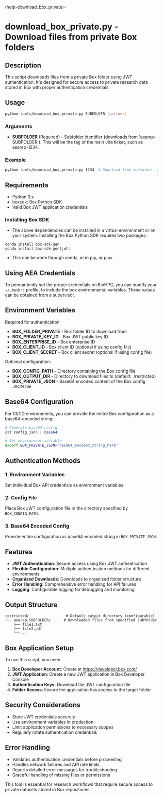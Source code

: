 (help-download_box_private)=

# download_box_private.py - Download files from private Box folders

## Description

This script downloads files from a private Box folder using JWT authentication. It's designed for secure access to private research data stored in Box with proper authentication credentials.

## Usage

```bash
python tools/download_box_private.py SUBFOLDER [options]
```

### Arguments

- **SUBFOLDER** (Required) - Subfolder identifier (downloads from 'aearep-SUBFOLDER'). This will be the tag of the main Jira ticket, such as aearep-1234.

### Example

```bash
python tools/download_box_private.py 1234  # Download from subfolder 'aearep-1234'
```

## Requirements

- Python 3.x
- boxsdk: Box Python SDK
- Valid Box JWT application credentials

### Installing Box SDK

- The above dependencies can be installed in a virtual environment or on your system. Installing the Box Python SDK requires two packages:

```shell
conda install box-sdk-gen
conda install box-sdk-gen[jwt]
```

- This can be done through conda, or in pip, or pipx. 

## Using AEA Credentials

To permantently set the proper credentials on BioHPC, you can modify your `~/.bashrc` profile, to include the box environmental variables. These values can be obtained from a supervisor.

## Environment Variables

Required for authentication:

- **BOX_FOLDER_PRIVATE** - Box folder ID to download from
- **BOX_PRIVATE_KEY_ID** - Box JWT public key ID
- **BOX_ENTERPRISE_ID** - Box enterprise ID
- **BOX_CLIENT_ID** - Box client ID (optional if using config file)
- **BOX_CLIENT_SECRET** - Box client secret (optional if using config file)

Optional configuration:

- **BOX_CONFIG_PATH** - Directory containing the Box config file
- **BOX_OUTPUT_DIR** - Directory to download files to (default: ./restricted)
- **BOX_PRIVATE_JSON** - Base64 encoded content of the Box config JSON file

## Base64 Configuration

For CI/CD environments, you can provide the entire Box configuration as a base64-encoded string:

```bash
# Generate base64 config
cat config.json | base64

# Set environment variable
export BOX_PRIVATE_JSON="base64_encoded_string_here"
```

## Authentication Methods

### 1. Environment Variables
Set individual Box API credentials as environment variables.

### 2. Config File
Place Box JWT configuration file in the directory specified by `BOX_CONFIG_PATH`.

### 3. Base64 Encoded Config
Provide entire configuration as base64-encoded string in `BOX_PRIVATE_JSON`.

## Features

- **JWT Authentication**: Secure access using Box JWT authentication
- **Flexible Configuration**: Multiple authentication methods for different environments
- **Organized Downloads**: Downloads to organized folder structure
- **Error Handling**: Comprehensive error handling for API failures
- **Logging**: Configurable logging for debugging and monitoring

## Output Structure

```
restricted/                 # Default output directory (configurable)
└── aearep-SUBFOLDER/      # Downloaded files from specified subfolder
    ├── file1.txt
    ├── file2.pdf
    └── ...
```

## Box Application Setup

To use this script, you need:

1. **Box Developer Account**: Create at https://developer.box.com/
2. **JWT Application**: Create a new JWT application in Box Developer Console
3. **Authentication Keys**: Download the JWT configuration file
4. **Folder Access**: Ensure the application has access to the target folder

## Security Considerations

- Store JWT credentials securely
- Use environment variables in production
- Limit application permissions to necessary scopes
- Regularly rotate authentication credentials

## Error Handling

- Validates authentication credentials before proceeding
- Handles network failures and API rate limits
- Reports detailed error messages for troubleshooting
- Graceful handling of missing files or permissions

This tool is essential for research workflows that require secure access to private datasets stored in Box repositories.
